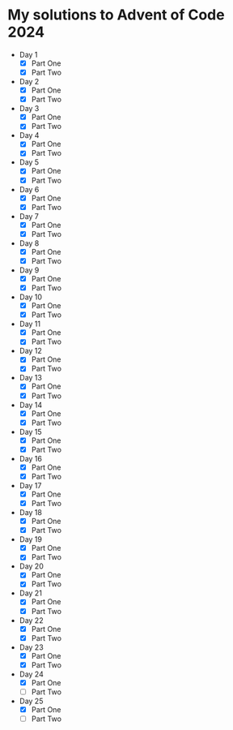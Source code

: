 # My solutions to Advent of Code 2024

- Day 1
  - [x] Part One
  - [x] Part Two
- Day 2
  - [x] Part One
  - [x] Part Two
- Day 3
  - [x] Part One
  - [x] Part Two
- Day 4
  - [x] Part One
  - [x] Part Two
- Day 5
  - [x] Part One
  - [x] Part Two
- Day 6
  - [x] Part One
  - [x] Part Two
- Day 7
  - [x] Part One
  - [x] Part Two
- Day 8
  - [x] Part One
  - [x] Part Two
- Day 9
  - [x] Part One
  - [x] Part Two
- Day 10
  - [x] Part One
  - [x] Part Two
- Day 11
  - [x] Part One
  - [x] Part Two
- Day 12
  - [x] Part One
  - [x] Part Two
- Day 13
  - [x] Part One
  - [x] Part Two
- Day 14
  - [x] Part One
  - [x] Part Two
- Day 15
  - [x] Part One
  - [x] Part Two
- Day 16
  - [x] Part One
  - [x] Part Two
- Day 17
  - [x] Part One
  - [x] Part Two
- Day 18
  - [x] Part One
  - [x] Part Two
- Day 19
  - [x] Part One
  - [x] Part Two
- Day 20
  - [x] Part One
  - [x] Part Two
- Day 21
  - [x] Part One
  - [x] Part Two
- Day 22
  - [x] Part One
  - [x] Part Two
- Day 23
  - [x] Part One
  - [x] Part Two
- Day 24
  - [x] Part One
  - [ ] Part Two
- Day 25
  - [x] Part One
  - [ ] Part Two
